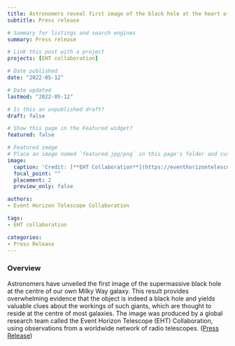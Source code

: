 ```yaml
---
title: Astronomers reveal first image of the black hole at the heart of our galaxy
subtitle: Press release

# Summary for listings and search engines
summary: Press release

# Link this post with a project
projects: [EHT collaboration]

# Date published
date: "2022-05-12"

# Date updated
lastmod: "2022-05-12"

# Is this an unpublished draft?
draft: false

# Show this page in the Featured widget?
featured: false

# Featured image
# Place an image named `featured.jpg/png` in this page's folder and customize its options here.
image:
  caption: 'Credit: [**EHT Collaboration**](https://eventhorizontelescope.org/blog/astronomers-reveal-first-image-black-hole-heart-our-galaxy)'
  focal_point: ""
  placement: 2
  preview_only: false

authors:
- Event Horizon Telescope Collaboration

tags:
- EHT collaboration

categories:
- Press Release
---
```


### Overview

Astronomers have unveiled the first image of the supermassive black hole at the centre of our own Milky Way galaxy. This result provides overwhelming evidence that the object is indeed a black hole and yields valuable clues about the workings of such giants, which are thought to reside at the centre of most galaxies. The image was produced by a global research team called the Event Horizon Telescope (EHT) Collaboration, using observations from a worldwide network of radio telescopes. ([Press Release](https://eventhorizontelescope.org/blog/astronomers-reveal-first-image-black-hole-heart-our-galaxy))
